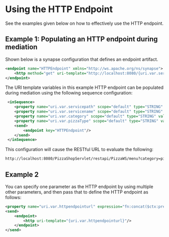 # Using the HTTP Endpoint

See the examples given below on how to effectively use the HTTP endpoint.

## Example 1: Populating an HTTP endpoint during mediation

Shown below is a synapse configuration that defines an endpoint artifact.

```xml
<endpoint name="HTTPEndpoint" xmlns="http://ws.apache.org/ns/synapse">
    <http method="get" uri-template="http://localhost:8080/{uri.var.servicepath}/restapi/{uri.var.servicename}/menu?category={uri.var.category}&amp;type={uri.var.pizzaType}"/>
</endpoint>
```

The URI template variables in this example HTTP endpoint can be populated during mediation using the following sequence configuration:

```xml
 <inSequence>
    <property name="uri.var.servicepath" scope="default" type="STRING" value="PizzaShopServlet"/>
    <property name="uri.var.servicename" scope="default" type="STRING" value="PizzaWS"/>
    <property name="uri.var.category" scope="default" type="STRING" value="pizza"/>
    <property name="uri.var.pizzaType" scope="default" type="STRING" value="pan"/>
    <send>
        <endpoint key="HTTPEndpoint"/>
    </send>
 </inSequence>
```

This configuration will cause the RESTful URL to evaluate the following: 

```bash
http://localhost:8080/PizzaShopServlet/restapi/PizzaWS/menu?category=pizza&type=pan
```

## Example 2

You can specify one parameter as the HTTP endpoint by
using multiple other parameters, and then pass that to define the HTTP
endpoint as follows:

```xml
<property name="uri.var.httpendpointurl" expression="fn:concat($ctx:prefixuri, $ctx:host, $ctx:port, $ctx:urlparam1, $ctx:urlparam2)" />
<send>
    <endpoint>
        <http uri-template="{uri.var.httpendpointurl}"/>
    </endpoint>
</send>
```
